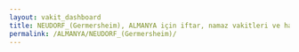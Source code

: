 ```yaml
---
layout: vakit_dashboard
title: NEUDORF_(Germersheim), ALMANYA için iftar, namaz vakitleri ve hava durumu - ilçe/eyalet seç
permalink: /ALMANYA/NEUDORF_(Germersheim)/
---
```


<script type="text/javascript">
  var GLOBAL_COUNTRY = 'ALMANYA';
  var GLOBAL_CITY = 'NEUDORF_(Germersheim)';
  var GLOBAL_STATE = '';
  var lat = 72;
  var lon = 21;
</script>

